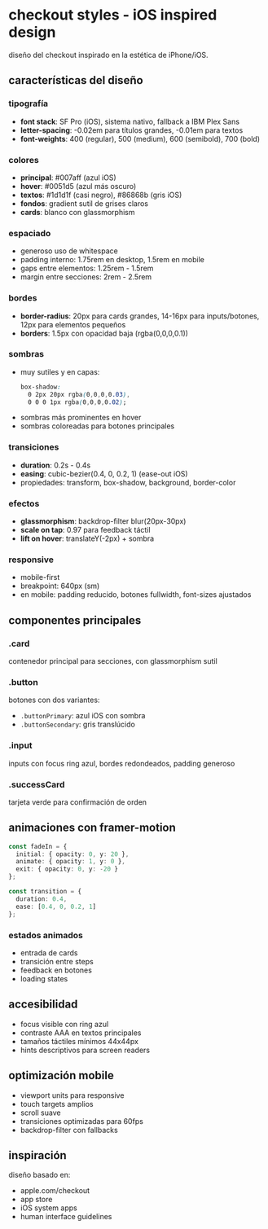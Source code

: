 # checkout styles - iOS inspired design

diseño del checkout inspirado en la estética de iPhone/iOS.

## características del diseño

### tipografía
- **font stack**: SF Pro (iOS), sistema nativo, fallback a IBM Plex Sans
- **letter-spacing**: -0.02em para títulos grandes, -0.01em para textos
- **font-weights**: 400 (regular), 500 (medium), 600 (semibold), 700 (bold)

### colores
- **principal**: #007aff (azul iOS)
- **hover**: #0051d5 (azul más oscuro)
- **textos**: #1d1d1f (casi negro), #86868b (gris iOS)
- **fondos**: gradient sutil de grises claros
- **cards**: blanco con glassmorphism

### espaciado
- generoso uso de whitespace
- padding interno: 1.75rem en desktop, 1.5rem en mobile
- gaps entre elementos: 1.25rem - 1.5rem
- margin entre secciones: 2rem - 2.5rem

### bordes
- **border-radius**: 20px para cards grandes, 14-16px para inputs/botones, 12px para elementos pequeños
- **borders**: 1.5px con opacidad baja (rgba(0,0,0,0.1))

### sombras
- muy sutiles y en capas:
  ```css
  box-shadow: 
    0 2px 20px rgba(0,0,0,0.03),
    0 0 0 1px rgba(0,0,0,0.02);
  ```
- sombras más prominentes en hover
- sombras coloreadas para botones principales

### transiciones
- **duration**: 0.2s - 0.4s
- **easing**: cubic-bezier(0.4, 0, 0.2, 1) (ease-out iOS)
- propiedades: transform, box-shadow, background, border-color

### efectos
- **glassmorphism**: backdrop-filter blur(20px-30px)
- **scale on tap**: 0.97 para feedback táctil
- **lift on hover**: translateY(-2px) + sombra

### responsive
- mobile-first
- breakpoint: 640px (sm)
- en mobile: padding reducido, botones fullwidth, font-sizes ajustados

## componentes principales

### .card
contenedor principal para secciones, con glassmorphism sutil

### .button
botones con dos variantes:
- `.buttonPrimary`: azul iOS con sombra
- `.buttonSecondary`: gris translúcido

### .input
inputs con focus ring azul, bordes redondeados, padding generoso

### .successCard
tarjeta verde para confirmación de orden

## animaciones con framer-motion

```typescript
const fadeIn = {
  initial: { opacity: 0, y: 20 },
  animate: { opacity: 1, y: 0 },
  exit: { opacity: 0, y: -20 }
};

const transition = { 
  duration: 0.4, 
  ease: [0.4, 0, 0.2, 1] 
};
```

### estados animados
- entrada de cards
- transición entre steps
- feedback en botones
- loading states

## accesibilidad

- focus visible con ring azul
- contraste AAA en textos principales
- tamaños táctiles mínimos 44x44px
- hints descriptivos para screen readers

## optimización mobile

- viewport units para responsive
- touch targets amplios
- scroll suave
- transiciones optimizadas para 60fps
- backdrop-filter con fallbacks

## inspiración

diseño basado en:
- apple.com/checkout
- app store
- iOS system apps
- human interface guidelines

